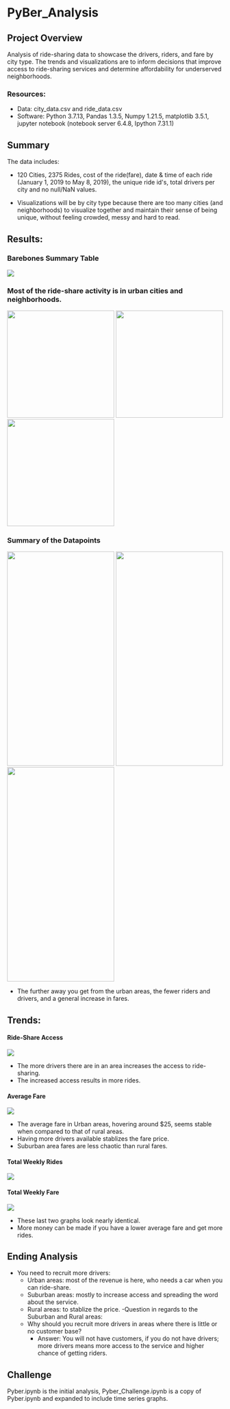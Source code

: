 # PyBer_Analysis

## Project Overview
Analysis of ride-sharing data to showcase the drivers, riders, and fare by city type. The trends and visualizations are to inform decisions that improve access to ride-sharing services and determine affordability for underserved neighborhoods.

### Resources:
 - Data: city_data.csv and ride_data.csv
 - Software: Python 3.7.13, Pandas 1.3.5, Numpy 1.21.5, matplotlib 3.5.1, jupyter notebook (notebook server 6.4.8, Ipython 7.31.1)


## Summary 
The data includes:
 - 120 Cities, 2375 Rides, cost of the ride(fare), date & time of each ride (January 1, 2019 to May 8, 2019),  the unique ride id's, total drivers per city and no null/NaN values.

 - Visualizations will be by city type because there are too many cities (and neighborhoods) to visualize together and maintain their sense of being unique, without feeling crowded, messy and hard to read.
 


## Results:
### Barebones Summary Table
![](/Analysis/Summary_table.png)
### Most of the ride-share activity is in urban cities and neighborhoods. 
<p>
<img src='Analysis/Total_Rides_by_City.png' width='250' height='250'>  
<img src='Analysis/Total_Drivers_by_City.png' width='250' height='250'>  
<img src='Analysis/Total_Fares_by_City.png' width='250' height='250'>  
</p>



### Summary of the Datapoints
<p>
<img src='Analysis/Driver_Count_Data_2019.png' width='250' height='500'>  
<img src='Analysis/Ride_Count_Data_2019.png' width='250' height='500'>  
<img src='Analysis/Ride_Fare_Data_2019.png' width='250' height='500'>  
</p>

- The further away you get from the urban areas, the fewer riders and drivers, and a general increase in fares. 
## Trends:
#### Ride-Share Access
![](/Analysis/Pyber_Ride_Sharing_Data_2019.png)
  - The more drivers there are in an area increases the access to ride-sharing.
  - The increased access results in more rides.

#### Average Fare
![](/Analysis/Weekly_Fare_Average_by_City.png)
  - The average fare in Urban areas, hovering around $25, seems stable when compared to that of rural areas.
  - Having more drivers available stablizes the fare price.
  - Suburban area fares are less chaotic than rural fares. 


#### Total Weekly Rides
![](/Analysis/Weekly_Ride_Count_by_City.png)

#### Total Weekly Fare
![](/Analysis/Weekly_Total_Fare_by_City.png)
  - These last two graphs look nearly identical.
  - More money can be made if you have a lower average fare and get more rides.


## Ending Analysis
- You need to recruit more drivers:
  - Urban areas: most of the revenue is here, who needs a car when you can ride-share.
  - Suburban areas: mostly to increase access and spreading the word about the service.
  - Rural areas: to stablize the price.
-Question in regards to the Suburban and Rural areas:
  - Why should you recruit more drivers in areas where there is little or no customer base? 
     - Answer: You will not have customers, if you do not have drivers; more drivers means more access to the service and higher chance of getting riders. 


## Challenge
Pyber.ipynb is the initial analysis, Pyber_Challenge.ipynb is a copy of Pyber.ipynb and expanded to include time series graphs. 